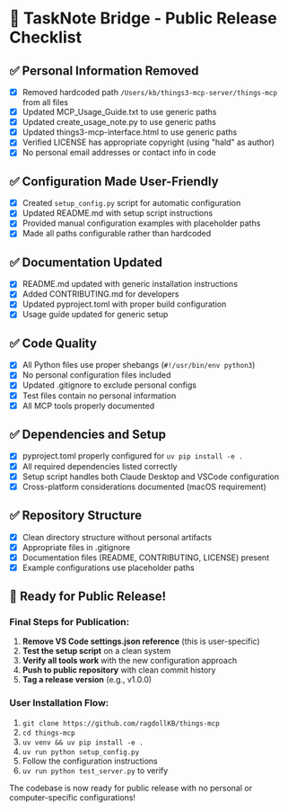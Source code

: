 # 🚀 TaskNote Bridge - Public Release Checklist

## ✅ Personal Information Removed
- [x] Removed hardcoded path `/Users/kb/things3-mcp-server/things-mcp` from all files
- [x] Updated MCP_Usage_Guide.txt to use generic paths
- [x] Updated create_usage_note.py to use generic paths  
- [x] Updated things3-mcp-interface.html to use generic paths
- [x] Verified LICENSE has appropriate copyright (using "hald" as author)
- [x] No personal email addresses or contact info in code

## ✅ Configuration Made User-Friendly
- [x] Created `setup_config.py` script for automatic configuration
- [x] Updated README.md with setup script instructions
- [x] Provided manual configuration examples with placeholder paths
- [x] Made all paths configurable rather than hardcoded

## ✅ Documentation Updated
- [x] README.md updated with generic installation instructions
- [x] Added CONTRIBUTING.md for developers
- [x] Updated pyproject.toml with proper build configuration
- [x] Usage guide updated for generic setup

## ✅ Code Quality
- [x] All Python files use proper shebangs (`#!/usr/bin/env python3`)
- [x] No personal configuration files included
- [x] Updated .gitignore to exclude personal configs
- [x] Test files contain no personal information
- [x] All MCP tools properly documented

## ✅ Dependencies and Setup
- [x] pyproject.toml properly configured for `uv pip install -e .`
- [x] All required dependencies listed correctly
- [x] Setup script handles both Claude Desktop and VSCode configuration
- [x] Cross-platform considerations documented (macOS requirement)

## ✅ Repository Structure
- [x] Clean directory structure without personal artifacts
- [x] Appropriate files in .gitignore
- [x] Documentation files (README, CONTRIBUTING, LICENSE) present
- [x] Example configurations use placeholder paths

## 🎯 Ready for Public Release!

### Final Steps for Publication:
1. **Remove VS Code settings.json reference** (this is user-specific)
2. **Test the setup script** on a clean system
3. **Verify all tools work** with the new configuration approach
4. **Push to public repository** with clean commit history
5. **Tag a release version** (e.g., v1.0.0)

### User Installation Flow:
1. `git clone https://github.com/ragdollKB/things-mcp`
2. `cd things-mcp`
3. `uv venv && uv pip install -e .`
4. `uv run python setup_config.py`
5. Follow the configuration instructions
6. `uv run python test_server.py` to verify

The codebase is now ready for public release with no personal or computer-specific configurations!
